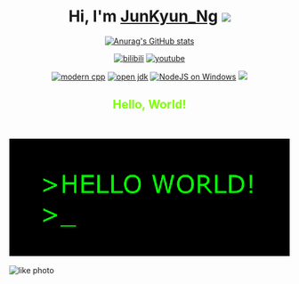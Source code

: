 <div id="title" align=center>
  <h1>Hi, I'm <a href="https://hemant.codes">JunKyun_Ng</a> <img src="https://media.giphy.com/media/hvRJCLFzcasrR4ia7z/giphy.gif" width="25px"> </h1>


[![Anurag's GitHub stats](https://github-readme-stats.vercel.app/api?username=HelloWarden666&show_icons=true&theme=tokyonight)](https://b23.tv/iEJTnPp)

[![bilibili](https://img.shields.io/badge/BiliBili-Hello_Warden-blue)](https://space.bilibili.com/399899688?spm_id_from=333.1007.0.0)
[![youtube](https://img.shields.io/badge/YouTube-Hello_Warden-red)](https://www.youtube.com/@WardenHello)

[![modern cpp](https://img.shields.io/badge/code-Modern%20C++-yellow)](https://learn.microsoft.com/zh-cn/cpp/cpp/welcome-back-to-cpp-modern-cpp) 
[![open jdk](https://img.shields.io/badge/Open-JDK-green)](https://learn.microsoft.com/zh-cn/java/openjdk/download)
[![NodeJS on Windows](https://img.shields.io/badge/Get-NodeJS-violet)](https://learn.microsoft.com/en-us/windows/dev-environment/javascript/nodejs-overview)
![](https://img.shields.io/badge/I_liek-Anime_Comics_Games-white)

  <h2>
    <font color="Chartreuse">
      Hello, World!
    </font>
  </h2>

<br />

<p align="center">
   <img src="gif/hello_world.gif" />
</p>
   
</div>

![like photo](image/like.jpg)

